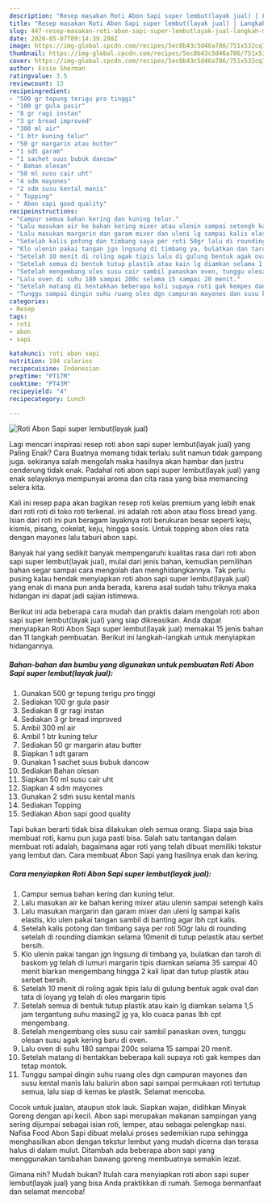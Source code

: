 ```yaml
---
description: "Resep masakan Roti Abon Sapi super lembut(layak jual) | Langkah Membuat Roti Abon Sapi super lembut(layak jual) Yang Lezat"
title: "Resep masakan Roti Abon Sapi super lembut(layak jual) | Langkah Membuat Roti Abon Sapi super lembut(layak jual) Yang Lezat"
slug: 447-resep-masakan-roti-abon-sapi-super-lembutlayak-jual-langkah-membuat-roti-abon-sapi-super-lembutlayak-jual-yang-lezat
date: 2020-05-07T09:14:39.298Z
image: https://img-global.cpcdn.com/recipes/5ec8b43c5d46a786/751x532cq70/roti-abon-sapi-super-lembutlayak-jual-foto-resep-utama.jpg
thumbnail: https://img-global.cpcdn.com/recipes/5ec8b43c5d46a786/751x532cq70/roti-abon-sapi-super-lembutlayak-jual-foto-resep-utama.jpg
cover: https://img-global.cpcdn.com/recipes/5ec8b43c5d46a786/751x532cq70/roti-abon-sapi-super-lembutlayak-jual-foto-resep-utama.jpg
author: Essie Sherman
ratingvalue: 3.5
reviewcount: 13
recipeingredient:
- "500 gr tepung terigu pro tinggi"
- "100 gr gula pasir"
- "8 gr ragi instan"
- "3 gr bread improved"
- "300 ml air"
- "1 btr kuning telur"
- "50 gr margarin atau butter"
- "1 sdt garam"
- "1 sachet suus bubuk dancow"
- " Bahan olesan"
- "50 ml susu cair uht"
- "4 sdm mayones"
- "2 sdm susu kental manis"
- " Topping"
- " Abon sapi good quality"
recipeinstructions:
- "Campur semua bahan kering dan kuning telur."
- "Lalu masukan air ke bahan kering mixer atau ulenin sampai setengh kalis"
- "Lalu masukan margarin dan garam mixer dan uleni lg sampai kalis elastis, klo ulen pakai tangan sambil di banting agar lbh cpt kalis."
- "Setelah kalis potong dan timbang saya per roti 50gr lalu di rounding setelah di rounding diamkan selama 10menit di tutup pelastik atau serbet bersih."
- "Klo ulenin pakai tangan jgn lngsung di timbang ya, bulatkan dan taroh di baskom yg telah di lumuri margarin tipis diamkan selama 35 sampai 40 menit biarkan mengembang hingga 2 kali lipat dan tutup plastik atau serbet bersih."
- "Setelah 10 menit di roling agak tipis lalu di gulung bentuk agak oval dan tata di loyang yg telah di oles margarin tipis"
- "Setelah semua di bentuk tutup plastik atau kain lg diamkan selama 1,5 jam tergantung suhu masing2 jg ya, klo cuaca panas lbh cpt mengembang."
- "Setelah mengembang oles susu cair sambil panaskan oven, tunggu olesan susu agak kering baru di oven."
- "Lalu oven di suhu 180 sampai 200c selama 15 sampai 20 menit."
- "Setelah matang di hentakkan beberapa kali supaya roti gak kempes dan tetap montok."
- "Tunggu sampai dingin suhu ruang oles dgn campuran mayones dan susu kental manis lalu balurin abon sapi sampai permukaan roti tertutup semua, lalu siap di kemas ke plastik. Selamat mencoba."
categories:
- Resep
tags:
- roti
- abon
- sapi

katakunci: roti abon sapi 
nutrition: 194 calories
recipecuisine: Indonesian
preptime: "PT17M"
cooktime: "PT43M"
recipeyield: "4"
recipecategory: Lunch

---
```



![Roti Abon Sapi super lembut(layak jual)](https://img-global.cpcdn.com/recipes/5ec8b43c5d46a786/751x532cq70/roti-abon-sapi-super-lembutlayak-jual-foto-resep-utama.jpg)

Lagi mencari inspirasi resep roti abon sapi super lembut(layak jual) yang Paling Enak? Cara Buatnya memang tidak terlalu sulit namun tidak gampang juga. sekiranya salah mengolah maka hasilnya akan hambar dan justru cenderung tidak enak. Padahal roti abon sapi super lembut(layak jual) yang enak selayaknya mempunyai aroma dan cita rasa yang bisa memancing selera kita.

Kali ini resep papa akan bagikan resep roti kelas premium yang lebih enak dari roti roti di toko roti terkenal. ini adalah roti abon atau floss bread yang. Isian dari roti ini pun beragam layaknya roti berukuran besar seperti keju, kismis, pisang, cokelat, keju, hingga sosis. Untuk topping abon oles rata dengan mayones lalu taburi abon sapi.

Banyak hal yang sedikit banyak mempengaruhi kualitas rasa dari roti abon sapi super lembut(layak jual), mulai dari jenis bahan, kemudian pemilihan bahan segar sampai cara mengolah dan menghidangkannya. Tak perlu pusing kalau hendak menyiapkan roti abon sapi super lembut(layak jual) yang enak di mana pun anda berada, karena asal sudah tahu triknya maka hidangan ini dapat jadi sajian istimewa.


Berikut ini ada beberapa cara mudah dan praktis dalam mengolah roti abon sapi super lembut(layak jual) yang siap dikreasikan. Anda dapat menyiapkan Roti Abon Sapi super lembut(layak jual) memakai 15 jenis bahan dan 11 langkah pembuatan. Berikut ini langkah-langkah untuk menyiapkan hidangannya.

<!--inarticleads1-->

##### Bahan-bahan dan bumbu yang digunakan untuk pembuatan Roti Abon Sapi super lembut(layak jual):

1. Gunakan 500 gr tepung terigu pro tinggi
1. Sediakan 100 gr gula pasir
1. Sediakan 8 gr ragi instan
1. Sediakan 3 gr bread improved
1. Ambil 300 ml air
1. Ambil 1 btr kuning telur
1. Sediakan 50 gr margarin atau butter
1. Siapkan 1 sdt garam
1. Gunakan 1 sachet suus bubuk dancow
1. Sediakan  Bahan olesan
1. Siapkan 50 ml susu cair uht
1. Siapkan 4 sdm mayones
1. Gunakan 2 sdm susu kental manis
1. Sediakan  Topping
1. Sediakan  Abon sapi good quality


Tapi bukan berarti tidak bisa dilakukan oleh semua orang. Siapa saja bisa membuat roti, kamu pun juga pasti bisa. Salah satu tantangan dalam membuat roti adalah, bagaimana agar roti yang telah dibuat memiliki tekstur yang lembut dan. Cara membuat Abon Sapi yang hasilnya enak dan kering. 

<!--inarticleads2-->

##### Cara menyiapkan Roti Abon Sapi super lembut(layak jual):

1. Campur semua bahan kering dan kuning telur.
1. Lalu masukan air ke bahan kering mixer atau ulenin sampai setengh kalis
1. Lalu masukan margarin dan garam mixer dan uleni lg sampai kalis elastis, klo ulen pakai tangan sambil di banting agar lbh cpt kalis.
1. Setelah kalis potong dan timbang saya per roti 50gr lalu di rounding setelah di rounding diamkan selama 10menit di tutup pelastik atau serbet bersih.
1. Klo ulenin pakai tangan jgn lngsung di timbang ya, bulatkan dan taroh di baskom yg telah di lumuri margarin tipis diamkan selama 35 sampai 40 menit biarkan mengembang hingga 2 kali lipat dan tutup plastik atau serbet bersih.
1. Setelah 10 menit di roling agak tipis lalu di gulung bentuk agak oval dan tata di loyang yg telah di oles margarin tipis
1. Setelah semua di bentuk tutup plastik atau kain lg diamkan selama 1,5 jam tergantung suhu masing2 jg ya, klo cuaca panas lbh cpt mengembang.
1. Setelah mengembang oles susu cair sambil panaskan oven, tunggu olesan susu agak kering baru di oven.
1. Lalu oven di suhu 180 sampai 200c selama 15 sampai 20 menit.
1. Setelah matang di hentakkan beberapa kali supaya roti gak kempes dan tetap montok.
1. Tunggu sampai dingin suhu ruang oles dgn campuran mayones dan susu kental manis lalu balurin abon sapi sampai permukaan roti tertutup semua, lalu siap di kemas ke plastik. Selamat mencoba.


Cocok untuk jualan, ataupun stok lauk. Siapkan wajan, didihkan Minyak Goreng dengan api kecil. Abon sapi merupakan makanan sampingan yang sering dijumpai sebagai isian roti, lemper, atau sebagai pelengkap nasi. Nafisa Food Abon Sapi dibuat melalui proses sedemikian rupa sehingga menghasilkan abon dengan tekstur lembut yang mudah dicerna dan terasa halus di dalam mulut. Ditambah ada beberapa abon sapi yang menggunakan tambahan bawang goreng membuatnya semakin lezat. 

Gimana nih? Mudah bukan? Itulah cara menyiapkan roti abon sapi super lembut(layak jual) yang bisa Anda praktikkan di rumah. Semoga bermanfaat dan selamat mencoba!
